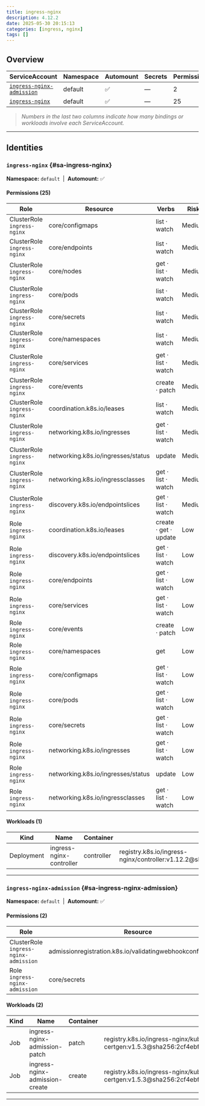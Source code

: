 ```yaml
---
title: ingress-nginx
description: 4.12.2
date: 2025-05-30 20:15:13
categories: [ingress, nginx]
tags: []
---
```


## Overview

|ServiceAccount|Namespace|Automount|Secrets|Permissions|Workloads|
|---|---|---|---|---|---|
|[`ingress-nginx-admission`](#sa-ingress-nginx-admission)|default|✅|—|2|2|
|[`ingress-nginx`](#sa-ingress-nginx)|default|✅|—|25|1|


> *Numbers in the last two columns indicate how many bindings or workloads involve each ServiceAccount.*

---

## Identities

### `ingress-nginx` {#sa-ingress-nginx}
**Namespace:** `default` &nbsp;|&nbsp; **Automount:** ✅

#### Permissions (25)
|Role|Resource|Verbs|Risk|
|---|---|---|---|
|ClusterRole `ingress-nginx`|core/configmaps|list · watch|Medium|
|ClusterRole `ingress-nginx`|core/endpoints|list · watch|Medium|
|ClusterRole `ingress-nginx`|core/nodes|get · list · watch|Medium|
|ClusterRole `ingress-nginx`|core/pods|list · watch|Medium|
|ClusterRole `ingress-nginx`|core/secrets|list · watch|Medium|
|ClusterRole `ingress-nginx`|core/namespaces|list · watch|Medium|
|ClusterRole `ingress-nginx`|core/services|get · list · watch|Medium|
|ClusterRole `ingress-nginx`|core/events|create · patch|Medium|
|ClusterRole `ingress-nginx`|coordination.k8s.io/leases|list · watch|Medium|
|ClusterRole `ingress-nginx`|networking.k8s.io/ingresses|get · list · watch|Medium|
|ClusterRole `ingress-nginx`|networking.k8s.io/ingresses/status|update|Medium|
|ClusterRole `ingress-nginx`|networking.k8s.io/ingressclasses|get · list · watch|Medium|
|ClusterRole `ingress-nginx`|discovery.k8s.io/endpointslices|get · list · watch|Medium|
|Role `ingress-nginx`|coordination.k8s.io/leases|create · get · update|Low|
|Role `ingress-nginx`|discovery.k8s.io/endpointslices|get · list · watch|Low|
|Role `ingress-nginx`|core/endpoints|get · list · watch|Low|
|Role `ingress-nginx`|core/services|get · list · watch|Low|
|Role `ingress-nginx`|core/events|create · patch|Low|
|Role `ingress-nginx`|core/namespaces|get|Low|
|Role `ingress-nginx`|core/configmaps|get · list · watch|Low|
|Role `ingress-nginx`|core/pods|get · list · watch|Low|
|Role `ingress-nginx`|core/secrets|get · list · watch|Low|
|Role `ingress-nginx`|networking.k8s.io/ingresses|get · list · watch|Low|
|Role `ingress-nginx`|networking.k8s.io/ingresses/status|update|Low|
|Role `ingress-nginx`|networking.k8s.io/ingressclasses|get · list · watch|Low|

#### Workloads (1)
|Kind|Name|Container|Image|
|---|---|---|---|
|Deployment|ingress-nginx-controller|controller|registry.k8s.io/ingress-nginx/controller:v1.12.2@sha256:03497ee984628e95eca9b2279e3f3a3c1685dd48635479e627d219f00c8eefa9|

---

### `ingress-nginx-admission` {#sa-ingress-nginx-admission}
**Namespace:** `default` &nbsp;|&nbsp; **Automount:** ✅

#### Permissions (2)
|Role|Resource|Verbs|Risk|
|---|---|---|---|
|ClusterRole `ingress-nginx-admission`|admissionregistration.k8s.io/validatingwebhookconfigurations|get · update|Medium|
|Role `ingress-nginx-admission`|core/secrets|create · get|Low|

#### Workloads (2)
|Kind|Name|Container|Image|
|---|---|---|---|
|Job|ingress-nginx-admission-patch|patch|registry.k8s.io/ingress-nginx/kube-webhook-certgen:v1.5.3@sha256:2cf4ebfa82a37c357455458f6dfc334aea1392d508270b2517795a9933a02524|
|Job|ingress-nginx-admission-create|create|registry.k8s.io/ingress-nginx/kube-webhook-certgen:v1.5.3@sha256:2cf4ebfa82a37c357455458f6dfc334aea1392d508270b2517795a9933a02524|

---

